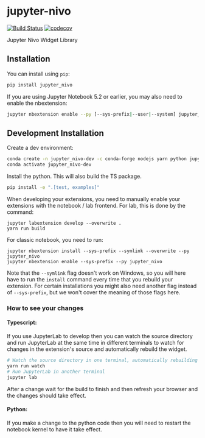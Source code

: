 
# jupyter-nivo

[![Build Status](https://travis-ci.org/kike/jupyter-nivo.svg?branch=master)](https://travis-ci.org/kike/jupyter_nivo)
[![codecov](https://codecov.io/gh/kike/jupyter-nivo/branch/master/graph/badge.svg)](https://codecov.io/gh/kike/jupyter-nivo)


Jupyter Nivo Widget Library

## Installation

You can install using `pip`:

```bash
pip install jupyter_nivo
```

If you are using Jupyter Notebook 5.2 or earlier, you may also need to enable
the nbextension:
```bash
jupyter nbextension enable --py [--sys-prefix|--user|--system] jupyter_nivo
```

## Development Installation

Create a dev environment:
```bash
conda create -n jupyter_nivo-dev -c conda-forge nodejs yarn python jupyterlab
conda activate jupyter_nivo-dev
```

Install the python. This will also build the TS package.
```bash
pip install -e ".[test, examples]"
```

When developing your extensions, you need to manually enable your extensions with the
notebook / lab frontend. For lab, this is done by the command:

```
jupyter labextension develop --overwrite .
yarn run build
```

For classic notebook, you need to run:

```
jupyter nbextension install --sys-prefix --symlink --overwrite --py jupyter_nivo
jupyter nbextension enable --sys-prefix --py jupyter_nivo
```

Note that the `--symlink` flag doesn't work on Windows, so you will here have to run
the `install` command every time that you rebuild your extension. For certain installations
you might also need another flag instead of `--sys-prefix`, but we won't cover the meaning
of those flags here.

### How to see your changes
#### Typescript:
If you use JupyterLab to develop then you can watch the source directory and run JupyterLab at the same time in different
terminals to watch for changes in the extension's source and automatically rebuild the widget.

```bash
# Watch the source directory in one terminal, automatically rebuilding when needed
yarn run watch
# Run JupyterLab in another terminal
jupyter lab
```

After a change wait for the build to finish and then refresh your browser and the changes should take effect.

#### Python:
If you make a change to the python code then you will need to restart the notebook kernel to have it take effect.
